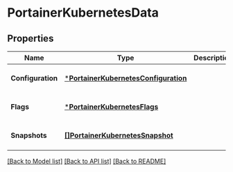 # PortainerKubernetesData

## Properties
Name | Type | Description | Notes
------------ | ------------- | ------------- | -------------
**Configuration** | [***PortainerKubernetesConfiguration**](portainer.KubernetesConfiguration.md) |  | [optional] [default to null]
**Flags** | [***PortainerKubernetesFlags**](portainer.KubernetesFlags.md) |  | [optional] [default to null]
**Snapshots** | [**[]PortainerKubernetesSnapshot**](portainer.KubernetesSnapshot.md) |  | [optional] [default to null]

[[Back to Model list]](../README.md#documentation-for-models) [[Back to API list]](../README.md#documentation-for-api-endpoints) [[Back to README]](../README.md)


